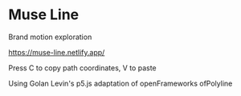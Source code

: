 # Muse Line

Brand motion exploration

https://muse-line.netlify.app/

Press C to copy path coordinates, V to paste

Using Golan Levin's p5.js adaptation of openFrameworks ofPolyline